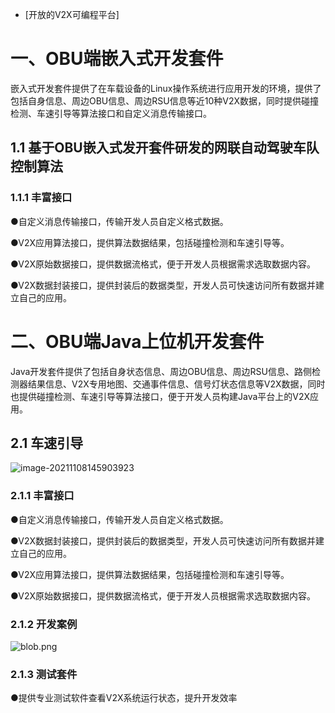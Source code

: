 - [开放的V2X可编程平台]

# 一、OBU端嵌入式开发套件

嵌入式开发套件提供了在车载设备的Linux操作系统进行应用开发的环境，提供了包括自身信息、周边OBU信息、周边RSU信息等近10种V2X数据，同时提供碰撞检测、车速引导等算法接口和自定义消息传输接口。	

## 1.1 基于OBU嵌入式发开套件研发的网联自动驾驶车队控制算法

### 1.1.1 丰富接口

●自定义消息传输接口，传输开发人员自定义格式数据。

●V2X应用算法接口，提供算法数据结果，包括碰撞检测和车速引导等。

●V2X原始数据接口，提供数据流格式，便于开发人员根据需求选取数据内容。

●V2X数据封装接口，提供封装后的数据类型，开发人员可快速访问所有数据并建立自己的应用。

# 二、OBU端Java上位机开发套件

Java开发套件提供了包括自身状态信息、周边OBU信息、周边RSU信息、路侧检测器结果信息、V2X专用地图、交通事件信息、信号灯状态信息等V2X数据，同时也提供碰撞检测、车速引导等算法接口，便于开发人员构建Java平台上的V2X应用。

## 2.1 车速引导

![image-20211108145903923](https://gitee.com/er-huomeng/l-img/raw/master/image-20211108145903923.png)

### 2.1.1 丰富接口

●自定义消息传输接口，传输开发人员自定义格式数据。

●V2X数据封装接口，提供封装后的数据类型，开发人员可快速访问所有数据并建立自己的应用。

●V2X应用算法接口，提供算法数据结果，包括碰撞检测和车速引导等。

●V2X原始数据接口，提供数据流格式，便于开发人员根据需求选取数据内容。

### 2.1.2 开发案例

 ![blob.png](https://gitee.com/er-huomeng/l-img/raw/master/1528427676621760.png)  

### 2.1.3 测试套件

●提供专业测试软件查看V2X系统运行状态，提升开发效率